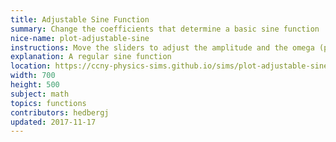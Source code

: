 ```yaml
---
title: Adjustable Sine Function
summary: Change the coefficients that determine a basic sine function
nice-name: plot-adjustable-sine
instructions: Move the sliders to adjust the amplitude and the omega (period).
explanation: A regular sine function
location: https://ccny-physics-sims.github.io/sims/plot-adjustable-sine/
width: 700
height: 500
subject: math
topics: functions
contributors: hedbergj
updated: 2017-11-17
---
```

